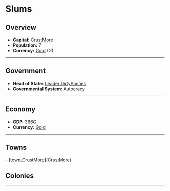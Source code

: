 # <!--NAME-->Slums<!--NAME-->

## Overview

- **Capital:** <!--CAPITAL_LINK-->[CrustMore](town_CrustMore)<!--CAPITAL_LINK-->
- **Population:** <!--POPULATION-->7<!--POPULATION-->
- **Currency:** <!--CURRENCY_LINK-->[Gold](currency_Gold)<!--CURRENCY_LINK--> (<!--CURRENCY_ABV-->G<!--CURRENCY_ABV-->)

---

## Government

- **Head of State:** <!--LEADER_TITLE_LINK-->[Leader DirtyPanties](user_DirtyPanties)<!--LEADER_TITLE_LINK-->
- **Governmental System:** <!--GOVERNMENT-->Autocracy<!--GOVERNMENT-->

---

## Economy

- **GDP:** <!--GDP-->366G<!--GDP-->
- **Currency:** <!--CURRENCY_LINK-->[Gold](currency_Gold)<!--CURRENCY_LINK-->

---

## Towns

<!--TOWNS-->- [town_CrustMore](CrustMore)<!--TOWNS-->

## Colonies

<!--COLONIES--><!--COLONIES-->

---